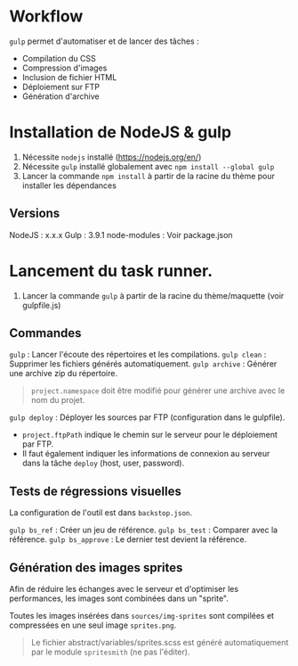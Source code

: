 
# Workflow

`gulp` permet d'automatiser et de lancer des tâches :

- Compilation du CSS
- Compression d'images
- Inclusion de fichier HTML
- Déploiement sur FTP
- Génération d'archive


# Installation de NodeJS & gulp

1. Nécessite `nodejs` installé (https://nodejs.org/en/)
2. Nécessite `gulp` installé globalement avec `npm install --global gulp`
3. Lancer la commande `npm install` à partir de la racine du thème pour
   installer les dépendances


## Versions

NodeJS       : x.x.x
Gulp         : 3.9.1
node-modules : Voir package.json


# Lancement du task runner.

1. Lancer la commande `gulp` à partir de la racine du thème/maquette
(voir gulpfile.js)


## Commandes

`gulp`         : Lancer l'écoute des répertoires et les compilations.
`gulp clean`   : Supprimer les fichiers générés automatiquement.
`gulp archive` : Générer une archive zip du répertoire.

> `project.namespace` doit être modifié pour générer une archive avec le nom du projet.


`gulp deploy`  : Déployer les sources par FTP (configuration dans le gulpfile).

- `project.ftpPath` indique le chemin sur le serveur pour le déploiement par FTP.
- Il faut également indiquer les informations de connexion au serveur dans la
  tâche `deploy` (host, user, password).


## Tests de régressions visuelles

La configuration de l'outil est dans `backstop.json`.

`gulp bs_ref`     : Créer un jeu de référence.
`gulp bs_test`    : Comparer avec la référence.
`gulp bs_approve` : Le dernier test devient la référence.


## Génération des images sprites

Afin de réduire les échanges avec le serveur et d'optimiser les performances,
les images sont combinées dans un "sprite".

Toutes les images insérées dans `sources/img-sprites` sont compilées et
compressées en une seul image `sprites.png`.


> Le fichier abstract/variables/sprites.scss est généré automatiquement par le
  module `spritesmith` (ne pas l'éditer).


